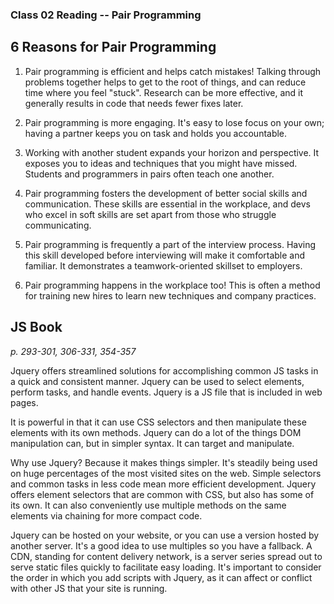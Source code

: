 ### Class 02 Reading -- Pair Programming

## 6 Reasons for Pair Programming

1. Pair programming is efficient and helps catch mistakes! Talking through problems together helps to get to the root of things, and can reduce time where you feel "stuck". Research can be more effective, and it generally results in code that needs fewer fixes later.

1. Pair programming is more engaging. It's easy to lose focus on your own; having a partner keeps you on task and holds you accountable.

1. Working with another student expands your horizon and perspective. It exposes you to ideas and techniques that you might have missed. Students and programmers in pairs often teach one another.

1. Pair programming fosters the development of better social skills and communication. These skills are essential in the workplace, and devs who excel in soft skills are set apart from those who struggle communicating.

1. Pair programming is frequently a part of the interview process. Having this skill developed before interviewing will make it comfortable and familiar. It demonstrates a teamwork-oriented skillset to employers.

1. Pair programming happens in the workplace too! This is often a method for training new hires to learn new techniques and company practices.

## JS Book

*p. 293-301, 306-331, 354-357*

Jquery offers streamlined solutions for accomplishing common JS tasks in a quick and consistent manner. Jquery can be used to select elements, perform tasks, and handle events. Jquery is a JS file that is included in web pages.

It is powerful in that it can use CSS selectors and then manipulate these elements with its own methods. Jquery can do a lot of the things DOM manipulation can, but in simpler syntax. It can target and manipulate.

Why use Jquery? Because it makes things simpler. It's steadily being used on huge percentages of the most visited sites on the web. Simple selectors and common tasks in less code mean more efficient development. Jquery offers element selectors that are common with CSS, but also has some of its own. It can also conveniently use multiple methods on the same elements via chaining for more compact code.

Jquery can be hosted on your website, or you can use a version hosted by another server. It's a good idea to use multiples so you have a fallback. A CDN, standing for content delivery network, is a server series spread out to serve static files quickly to facilitate easy loading. It's important to consider the order in which you add scripts with Jquery, as it can affect or conflict with other JS that your site is running.